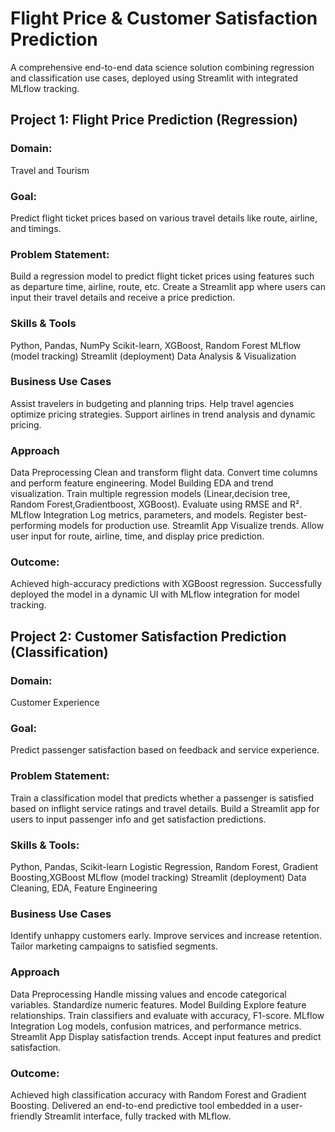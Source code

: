 # Flight Price & Customer Satisfaction Prediction
A comprehensive end-to-end data science solution combining regression and classification use cases, deployed using Streamlit with integrated MLflow tracking.

## Project 1: Flight Price Prediction (Regression)
### Domain: 
Travel and Tourism
### Goal: 
Predict flight ticket prices based on various travel details like route, airline, and timings.

### Problem Statement:
Build a regression model to predict flight ticket prices using features such as departure time, airline, route, etc. Create a Streamlit app where users can input their travel details and receive a price prediction.

### Skills & Tools
Python, Pandas, NumPy
Scikit-learn, XGBoost, Random Forest
MLflow (model tracking)
Streamlit (deployment)
Data Analysis & Visualization

### Business Use Cases
Assist travelers in budgeting and planning trips.
Help travel agencies optimize pricing strategies.
Support airlines in trend analysis and dynamic pricing.

### Approach
Data Preprocessing
Clean and transform flight data.
Convert time columns and perform feature engineering.
Model Building
EDA and trend visualization.
Train multiple regression models (Linear,decision tree, Random Forest,Gradientboost, XGBoost).
Evaluate using RMSE and R².
MLflow Integration
Log metrics, parameters, and models.
Register best-performing models for production use.
Streamlit App
Visualize trends.
Allow user input for route, airline, time, and display price prediction.

### Outcome:
Achieved high-accuracy predictions with XGBoost regression.
Successfully deployed the model in a dynamic UI with MLflow integration for model tracking.



## Project 2: Customer Satisfaction Prediction (Classification)
### Domain: 
Customer Experience
### Goal: 
Predict passenger satisfaction based on feedback and service experience.

### Problem Statement:
Train a classification model that predicts whether a passenger is satisfied based on inflight service ratings and travel details. Build a Streamlit app for users to input passenger info and get satisfaction predictions.

### Skills & Tools:
Python, Pandas, Scikit-learn
Logistic Regression, Random Forest, Gradient Boosting,XGBoost
MLflow (model tracking)
Streamlit (deployment)
Data Cleaning, EDA, Feature Engineering

### Business Use Cases
Identify unhappy customers early.
Improve services and increase retention.
Tailor marketing campaigns to satisfied segments.

### Approach
Data Preprocessing
Handle missing values and encode categorical variables.
Standardize numeric features.
Model Building
Explore feature relationships.
Train classifiers and evaluate with accuracy, F1-score.
MLflow Integration
Log models, confusion matrices, and performance metrics.
Streamlit App
Display satisfaction trends.
Accept input features and predict satisfaction.

### Outcome:
 Achieved high classification accuracy with Random Forest and Gradient Boosting.
 Delivered an end-to-end predictive tool embedded in a user-friendly Streamlit interface, fully tracked with MLflow.
